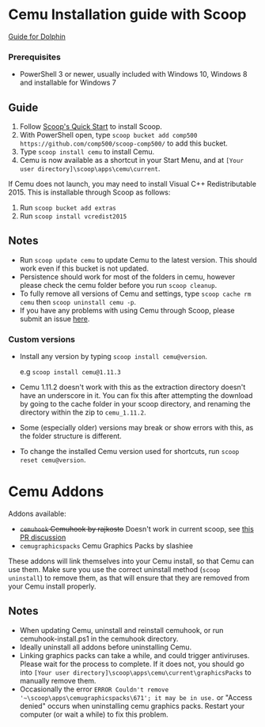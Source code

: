 # Cemu Installation guide with Scoop
[Guide for Dolphin](https://github.com/comp500/scoop-comp500/blob/master/Dolphin.md)

### Prerequisites
- PowerShell 3 or newer, usually included with Windows 10, Windows 8 and installable for Windows 7

## Guide
1. Follow [Scoop's Quick Start](https://github.com/lukesampson/scoop/wiki/Quick-Start) to install Scoop.
1. With PowerShell open, type `scoop bucket add comp500 https://github.com/comp500/scoop-comp500/` to add this bucket.
1. Type `scoop install cemu` to install Cemu.
1. Cemu is now available as a shortcut in your Start Menu, and at `[Your user directory]\scoop\apps\cemu\current`.

If Cemu does not launch, you may need to install Visual C++ Redistributable 2015. This is installable through Scoop as follows:
1. Run `scoop bucket add extras`
1. Run `scoop install vcredist2015`

## Notes
- Run `scoop update cemu` to update Cemu to the latest version. This should work even if this bucket is not updated.
- Persistence should work for most of the folders in cemu, however please check the cemu folder before you run `scoop cleanup`.
- To fully remove all versions of Cemu and settings, type `scoop cache rm cemu` then `scoop uninstall cemu -p`.
- If you have any problems with using Cemu through Scoop, please submit an issue [here](https://github.com/comp500/scoop-comp500/issues/new).

### Custom versions
- Install any version by typing `scoop install cemu@version`.

  e.g `scoop install cemu@1.11.3`
  
- Cemu 1.11.2 doesn't work with this as the extraction directory doesn't have an underscore in it. You can fix this after attempting the download by going to the cache folder in your scoop directory, and renaming the directory within the zip to `cemu_1.11.2`.
- Some (especially older) versions may break or show errors with this, as the folder structure is different.
- To change the installed Cemu version used for shortcuts, run `scoop reset cemu@version`.

# Cemu Addons
Addons available:
- ~~`cemuhook` Cemuhook by rajkosto~~ Doesn't work in current scoop, see [this PR discussion](https://github.com/lukesampson/scoop/pull/1385)
- `cemugraphicspacks` Cemu Graphics Packs by slashiee

These addons will link themselves into your Cemu install, so that Cemu can use them. Make sure you use the correct uninstall method (`scoop uninstall`) to remove them, as that will ensure that they are removed from your Cemu install properly.

## Notes
- When updating Cemu, uninstall and reinstall cemuhook, or run cemuhook-install.ps1 in the cemuhook directory.
- Ideally uninstall all addons before uninstalling Cemu.
- Linking graphics packs can take a while, and could trigger antiviruses. Please wait for the process to complete. If it does not, you should go into `[Your user directory]\scoop\apps\cemu\current\graphicsPacks` to manually remove them.
- Occasionally the error `ERROR Couldn't remove '~\scoop\apps\cemugraphicspacks\671'; it may be in use.` or "Access denied" occurs when uninstalling cemu graphics packs. Restart your computer (or wait a while) to fix this problem.